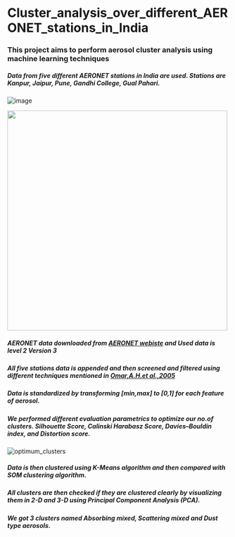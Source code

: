 # Cluster_analysis_over_different_AERONET_stations_in_India

### This project aims to perform aerosol cluster analysis using machine learning techniques 

##### Data from five different AERONET stations in India are used. Stations are Kanpur, Jaipur, Pune, Gandhi College, Gual Pahari.

![image](https://user-images.githubusercontent.com/116994415/204876053-bd0cb5f5-3f74-4320-8d8a-c0b3f175d15b.png=500x500)

<img src="[https://your-image-url.type](https://user-images.githubusercontent.com/116994415/204876053-bd0cb5f5-3f74-4320-8d8a-c0b3f175d15b.png)" width="500" height="500">


##### AERONET data downloaded from [AERONET webiste](https://aeronet.gsfc.nasa.gov/cgi-bin/webtool_aod_v3?stage=2&region=Asia&state=India) and Used data is level 2 Version 3 

##### All five stations data is appended and then screened and filtered using different techniques mentioned in [Omar,A.H.et al.,2005](https://agupubs.onlinelibrary.wiley.com/doi/full/10.1029/2004JD004874) 

##### Data is standardized by transforming [min,max] to [0,1] for each feature of aerosol.

##### We performed different evaluation parametrics to optimize our no.of clusters. Silhouette Score, Calinski Harabasz Score, Davies–Bouldin index, and Distortion score.
![optimum_clusters](https://user-images.githubusercontent.com/116994415/204875502-769468ab-0947-4536-a899-7ba8bb625d6e.png=500x500)

##### Data is then clustered using K-Means algorithm and then compared with SOM clustering algorithm.

##### All clusters are then checked if they are clustered clearly by visualizing them in 2-D and 3-D using Principal Component Analysis (PCA).

##### We got 3 clusters named Absorbing mixed, Scattering mixed and Dust type aerosols.
